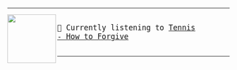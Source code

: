 ***

<img align="left" width="110" height="110" src="https:&#x2F;&#x2F;lastfm.freetls.fastly.net&#x2F;i&#x2F;u&#x2F;174s&#x2F;47fbd156883d32518f4360e71bde2384.jpg">

<big><pre>
</br>🎵  Currently listening to  [Tennis - How to Forgive](https://www.youtube.com/results?search_query=Tennis+How+to+Forgive)</br>
</pre></big>


***